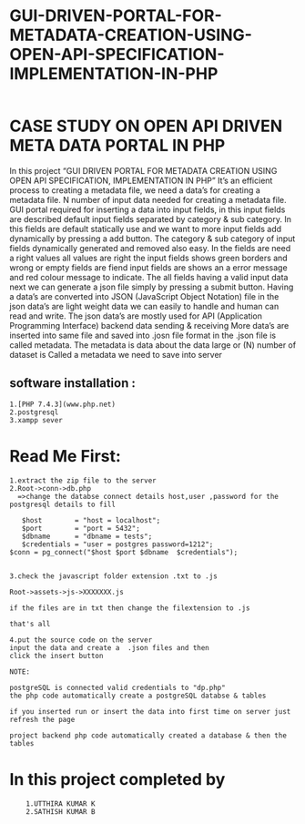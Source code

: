# GUI-DRIVEN-PORTAL-FOR-METADATA-CREATION-USING-OPEN-API-SPECIFICATION-IMPLEMENTATION-IN-PHP
```

```

# CASE STUDY ON OPEN API DRIVEN META DATA PORTAL IN PHP

In this project “GUI DRIVEN PORTAL FOR METADATA CREATION  USING OPEN API SPECIFICATION, IMPLEMENTATION IN PHP” It’s an efficient process to creating a metadata file, we need a data’s for creating a metadata file. N number of input data needed for creating a metadata file. GUI portal required for inserting a data into input fields, in this input fields are described default input fields separated by category &amp; sub category. In this fields are default statically use and we want to more input fields add dynamically by pressing a add button. The category &amp; sub category of input fields dynamically generated and removed also easy.    In the fields are need a right values all values are right the input fields shows green borders and  wrong or empty fields are fiend input fields are shows an a error message and red colour message to indicate. The all fields having a valid input data next we can generate a json file simply by pressing a submit button. Having a data’s are converted into JSON (JavaScript Object Notation) file in the json data’s are light weight data we can easily to handle and human can read and write.  The json data’s are mostly used for API (Application Programming Interface) backend data sending &amp; receiving  More data’s are inserted into same file and saved into .josn file format in the .json file is called metadata.  The metadata is data about the data large or (N) number of dataset is Called a metadata we need to save into server  


## software installation :

```
1.[PHP 7.4.3](www.php.net)
2.postgresql
3.xampp sever 
```


# Read Me First:
````
1.extract the zip file to the server 
2.Root->conn->db.php  
  =>change the databse connect details host,user ,password for the postgresql details to fill
  
   $host        = "host = localhost";
   $port        = "port = 5432";
   $dbname      = "dbname = tests";
   $credentials = "user = postgres password=1212";
$conn = pg_connect("$host $port $dbname  $credentials");


3.check the javascript folder extension .txt to .js   

Root->assets->js->XXXXXXX.js 

if the files are in txt then change the filextension to .js 

that's all 

4.put the source code on the server 
input the data and create a  .json files and then 
click the insert button 

NOTE:

postgreSQL is connected valid credentials to "dp.php"
the php code automatically create a postgreSQL databse & tables 

if you inserted run or insert the data into first time on server just refresh the page 

project backend php code automatically created a database & then the tables 

```````

# In this project completed by 
```
    1.UTTHIRA KUMAR K
    2.SATHISH KUMAR B
```

